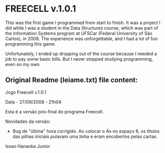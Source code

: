 ﻿# FREECELL v.1.0.1

This was the first game I programmed from start to finish. It was a project I did while I was a student in the Data Structures course, which was part of the Information Systems program at UFSCar (Federal University of São Carlos), in 2008. The experience was unforgettable, and I had a lot of fun programming this game.

Unfortunately, I ended up dropping out of the course because I needed a job to pay some basic bills. But I never stopped studying programming, even on my own.

## Original Readme (leiame.txt) file content:

Jogo Freecell v.1.0.1

Data - 27/09/2008 - 21h04

Esta é a versão pós-final do programa Freecell. 

Novidades da versão:

- Bug de "última" hora corrigido. Ao colocar o Ás no espaço 8, os títulos
  das pilhas iniciais pulavam uma linha e eram encobertos pelas cartas.

Issao Hanaoka Junior

